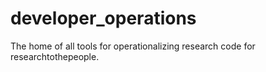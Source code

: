 # developer_operations
The home of all tools for operationalizing research code for researchtothepeople. 
